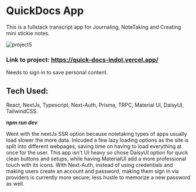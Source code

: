 # QuickDocs App 

This is a fullstack transcript app for Journaling, NoteTaking and Creating mini stickie notes. 

![project5](https://user-images.githubusercontent.com/55498566/225809952-7eeb5cfb-14d4-461d-875a-a88209e7bb1a.png)


### Link to project: https://quick-docs-indol.vercel.app/
Needs to sign in to save personal content. 


## Tech Used: 
React, NextJs, Typescript, Next-Auth, Prisma, TRPC, Material UI, DaisyUI, TailwindCSS. 

**_npm run dev_**

Went with the nextJs SSR option because notetaking types of apps usually load slower the more data. Inlcuded a few lazy loading options as the site is split into different webpages, saving time on having to load everything at once for the user. This app isn't UI heavy so chose DaisyUI option for quick clean buttons and setups, while having MaterialUI add a more professional touch with its icons. With Next-Auth, instead of using credentials and making users create an account and password, making them sign in via providers is currently more secure; less hustle to memorize a new password as well. 


